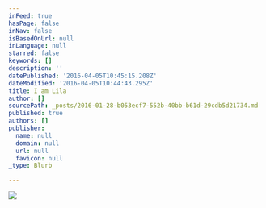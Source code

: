 ```yaml
---
inFeed: true
hasPage: false
inNav: false
isBasedOnUrl: null
inLanguage: null
starred: false
keywords: []
description: ''
datePublished: '2016-04-05T10:45:15.208Z'
dateModified: '2016-04-05T10:44:43.295Z'
title: I am Lila
author: []
sourcePath: _posts/2016-01-28-b053ecf7-552b-40bb-b61d-29cdb5d21734.md
published: true
authors: []
publisher:
  name: null
  domain: null
  url: null
  favicon: null
_type: Blurb

---
```

![](https://the-grid-user-content.s3-us-west-2.amazonaws.com/e59f6f8e-97e5-42dc-a8b3-b07cc73b02c0.jpg)